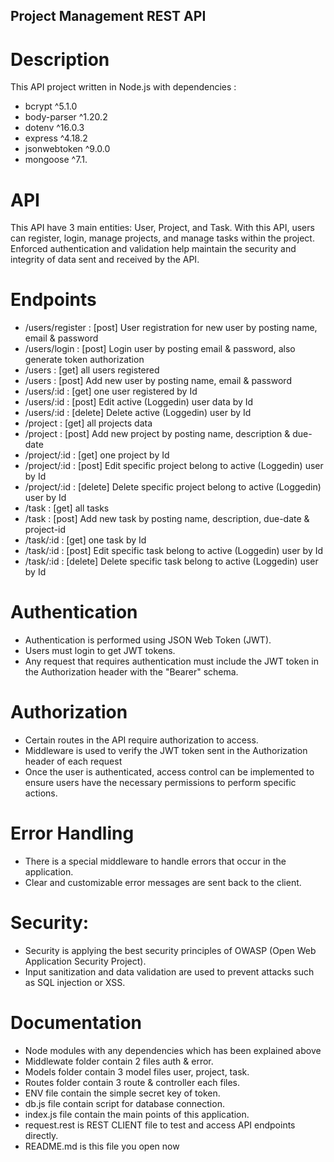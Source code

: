 ## Project Management REST API

# Description

This API project written in Node.js with dependencies :

- bcrypt ^5.1.0
- body-parser ^1.20.2
- dotenv ^16.0.3
- express ^4.18.2
- jsonwebtoken ^9.0.0
- mongoose ^7.1.

# API

This API have 3 main entities: User, Project, and Task.
With this API, users can register, login, manage projects, and manage tasks within the project.
Enforced authentication and validation help maintain the security and integrity of data sent and received by the API.

# Endpoints

- /users/register     : [post] User registration for new user by posting name, email & password
- /users/login        : [post] Login user by posting email & password, also generate token authorization
- /users              : [get] all users registered 
- /users              : [post] Add new user by posting name, email & password
- /users/:id          : [get] one user registered by Id
- /users/:id          : [post] Edit active (Loggedin) user data by Id
- /users/:id          : [delete] Delete active (Loggedin) user by Id
- /project            : [get] all projects data
- /project            : [post] Add new project by posting name, description & due-date
- /project/:id        : [get] one project by Id
- /project/:id        : [post] Edit specific project belong to active (Loggedin) user by Id
- /project/:id        : [delete] Delete specific project belong to active (Loggedin) user by Id
- /task               : [get] all tasks 
- /task               : [post] Add new task by posting name, description, due-date & project-id
- /task/:id           : [get] one task by Id
- /task/:id           : [post] Edit specific task belong to active (Loggedin) user by Id
- /task/:id           : [delete] Delete specific task belong to active (Loggedin) user by Id

# Authentication

- Authentication is performed using JSON Web Token (JWT).
- Users must login to get JWT tokens.
- Any request that requires authentication must include the JWT token in the Authorization header with the "Bearer" schema.

# Authorization

- Certain routes in the API require authorization to access.
- Middleware is used to verify the JWT token sent in the Authorization header of each request
- Once the user is authenticated, access control can be implemented to ensure users have the necessary permissions to perform specific actions.

# Error Handling

- There is a special middleware to handle errors that occur in the application.
- Clear and customizable error messages are sent back to the client.

# Security:

- Security is applying the best security principles of OWASP (Open Web Application Security Project).
- Input sanitization and data validation are used to prevent attacks such as SQL injection or XSS.

# Documentation

- Node modules with any dependencies which has been explained above
- Middlewate folder contain 2 files auth & error.
- Models folder contain 3 model files user, project, task.
- Routes folder contain 3 route & controller each files.
- ENV file contain the simple secret key of token.
- db.js file contain script for database connection.
- index.js file contain the main points of this application.
- request.rest is REST CLIENT file to test and access API endpoints directly.
- README.md is this file you open now
